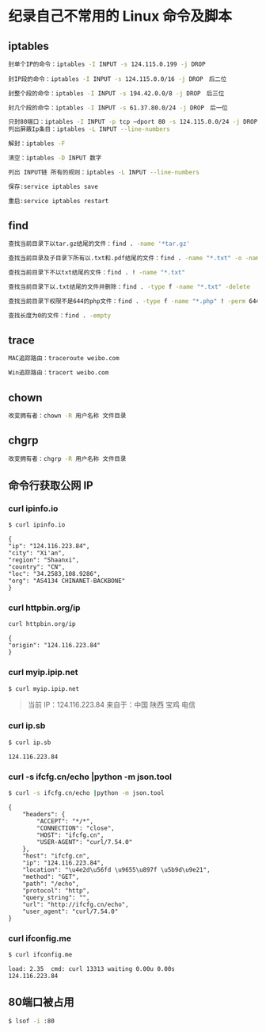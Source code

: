 # 纪录自己不常用的 Linux 命令及脚本

## iptables 

```bash
封单个IP的命令：iptables -I INPUT -s 124.115.0.199 -j DROP
　
封IP段的命令：iptables -I INPUT -s 124.115.0.0/16 -j DROP　后二位

封整个段的命令：iptables -I INPUT -s 194.42.0.0/8 -j DROP　后三位

封几个段的命令：iptables -I INPUT -s 61.37.80.0/24 -j DROP　后一位

只封80端口：iptables -I INPUT -p tcp –dport 80 -s 124.115.0.0/24 -j DROP
列出屏蔽Ip条目：iptables -L INPUT --line-numbers

解封：iptables -F

清空：iptables -D INPUT 数字

列出 INPUT链 所有的规则：iptables -L INPUT --line-numbers

保存:service iptables save

重启:service iptables restart
```

## find
```bash
查找当前目录下以tar.gz结尾的文件：find . -name '*tar.gz'

查找当前目录及子目录下所有以.txt和.pdf结尾的文件：find . -name "*.txt" -o -name "*.pdf"

查找当前目录下不以txt结尾的文件：find . ! -name "*.txt"

查找当前目录下以.txt结尾的文件并删除：find . -type f -name "*.txt" -delete

查找当前目录下权限不是644的php文件：find . -type f -name "*.php" ! -perm 644

查找长度为0的文件：find . -empty
```

## trace
```bash
MAC追踪路由：traceroute weibo.com

Win追踪路由：tracert weibo.com
```

## chown
```bash
改变拥有者：chown -R 用户名称 文件目录
```

## chgrp
```bash
改变拥有者：chgrp -R 用户名称 文件目录
```

## 命令行获取公网 IP

### curl ipinfo.io
```bash
$ curl ipinfo.io
```
    {
    "ip": "124.116.223.84",
    "city": "Xi'an",
    "region": "Shaanxi",
    "country": "CN",
    "loc": "34.2583,108.9286",
    "org": "AS4134 CHINANET-BACKBONE"
    }

### curl httpbin.org/ip
```bash
curl httpbin.org/ip
```

    {
    "origin": "124.116.223.84"
    }

### curl myip.ipip.net
```bash
$ curl myip.ipip.net
```
> 当前 IP：124.116.223.84  来自于：中国 陕西 宝鸡  电信

### curl ip.sb
```bash
$ curl ip.sb
```
    124.116.223.84

### curl -s ifcfg.cn/echo |python -m json.tool
```bash
$ curl -s ifcfg.cn/echo |python -m json.tool
```
    {
        "headers": {
            "ACCEPT": "*/*",
            "CONNECTION": "close",
            "HOST": "ifcfg.cn",
            "USER-AGENT": "curl/7.54.0"
        },
        "host": "ifcfg.cn",
        "ip": "124.116.223.84",
        "location": "\u4e2d\u56fd \u9655\u897f \u5b9d\u9e21",
        "method": "GET",
        "path": "/echo",
        "protocol": "http",
        "query_string": "",
        "url": "http://ifcfg.cn/echo",
        "user_agent": "curl/7.54.0"
    }

### curl ifconfig.me
```bash
$ curl ifconfig.me
```

    load: 2.35  cmd: curl 13313 waiting 0.00u 0.00s
    124.116.223.84

## 80端口被占用
```bash
$ lsof -i :80
```

